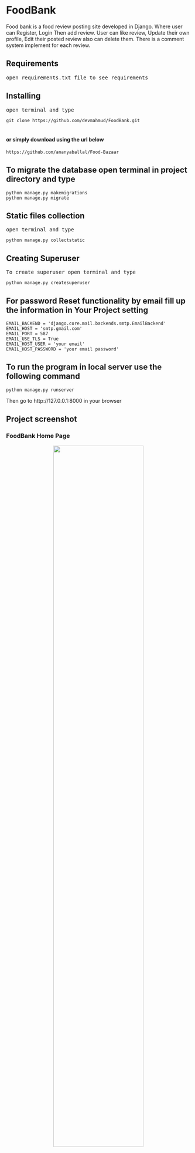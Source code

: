 # FoodBank
Food bank is a food review posting site developed in Django. Where user can Register, Login Then add review. User can like review, Update their own profile, Edit their posted review also can delete them. There is a comment system implement for each review.

<h2>Requirements</h2>
<pre>open requirements.txt file to see requirements</pre>

<h2>Installing</h2>
<pre>open terminal and type</pre>
<code>git clone https://github.com/devmahmud/FoodBank.git</code><br><br>

<h4>or simply download using the url below</h4>
<code>https://github.com/ananyaballal/Food-Bazaar</code><br>


<h2>To migrate the database open terminal in project directory and type</h2>
<code>python manage.py makemigrations</code><br>
<code>python manage.py migrate</code>

<h2>Static files collection</h2>
<pre>open terminal and type</pre>
<code>python manage.py collectstatic</code>

<h2>Creating Superuser</h2>
<pre>To create superuser open terminal and type</pre>
<code>python manage.py createsuperuser</code>

<h2> For password Reset functionality by email fill up the information in Your Project setting </h2>
<code>EMAIL_BACKEND = 'django.core.mail.backends.smtp.EmailBackend'</code><br>
<code>EMAIL_HOST = 'smtp.gmail.com'</code><br>
<code>EMAIL_PORT = 587</code><br>
<code>EMAIL_USE_TLS = True</code><br>
<code>EMAIL_HOST_USER = 'your email'</code><br>
<code>EMAIL_HOST_PASSWORD = 'your email password'</code><br>

<h2> To run the program in local server use the following command </h2>
<code>python manage.py runserver</code>

<p>Then go to http://127.0.0.1:8000 in your browser</p>

<h2>Project screenshot</h2>
<h3>FoodBank Home Page</h3>
<div align="center">
    <img src="https://private-user-images.githubusercontent.com/149685593/287230292-cb0f6c02-bba0-4d2e-b060-4c48dd828d82.jpg?jwt=eyJhbGciOiJIUzI1NiIsInR5cCI6IkpXVCJ9.eyJpc3MiOiJnaXRodWIuY29tIiwiYXVkIjoicmF3LmdpdGh1YnVzZXJjb250ZW50LmNvbSIsImtleSI6ImtleTEiLCJleHAiOjE3MDE0MjUzMDQsIm5iZiI6MTcwMTQyNTAwNCwicGF0aCI6Ii8xNDk2ODU1OTMvMjg3MjMwMjkyLWNiMGY2YzAyLWJiYTAtNGQyZS1iMDYwLTRjNDhkZDgyOGQ4Mi5qcGc_WC1BbXotQWxnb3JpdGhtPUFXUzQtSE1BQy1TSEEyNTYmWC1BbXotQ3JlZGVudGlhbD1BS0lBSVdOSllBWDRDU1ZFSDUzQSUyRjIwMjMxMjAxJTJGdXMtZWFzdC0xJTJGczMlMkZhd3M0X3JlcXVlc3QmWC1BbXotRGF0ZT0yMDIzMTIwMVQxMDAzMjRaJlgtQW16LUV4cGlyZXM9MzAwJlgtQW16LVNpZ25hdHVyZT0wOTZmYTY3ZDFlMTNhNjhkY2QxMmFkNjdhODJjODI1MWU3NDFhMGYxZjg2ZmU5MzQzYTk1NjY2OTdmZjVlZTlkJlgtQW16LVNpZ25lZEhlYWRlcnM9aG9zdCZhY3Rvcl9pZD0wJmtleV9pZD0wJnJlcG9faWQ9MCJ9.QC3o4hB0SGEW-0htFg4oyjr04q55nBXYgzFfpLA-YSg" width="70%"</img> 
</div>

<h3>User Login Page</h3>
<div align="center">
    <img src="https://private-user-images.githubusercontent.com/149685593/287230288-007116d6-5dfd-4400-80c1-3cf844e5eb52.jpg?jwt=eyJhbGciOiJIUzI1NiIsInR5cCI6IkpXVCJ9.eyJpc3MiOiJnaXRodWIuY29tIiwiYXVkIjoicmF3LmdpdGh1YnVzZXJjb250ZW50LmNvbSIsImtleSI6ImtleTEiLCJleHAiOjE3MDE0MjUyNTIsIm5iZiI6MTcwMTQyNDk1MiwicGF0aCI6Ii8xNDk2ODU1OTMvMjg3MjMwMjg4LTAwNzExNmQ2LTVkZmQtNDQwMC04MGMxLTNjZjg0NGU1ZWI1Mi5qcGc_WC1BbXotQWxnb3JpdGhtPUFXUzQtSE1BQy1TSEEyNTYmWC1BbXotQ3JlZGVudGlhbD1BS0lBSVdOSllBWDRDU1ZFSDUzQSUyRjIwMjMxMjAxJTJGdXMtZWFzdC0xJTJGczMlMkZhd3M0X3JlcXVlc3QmWC1BbXotRGF0ZT0yMDIzMTIwMVQxMDAyMzJaJlgtQW16LUV4cGlyZXM9MzAwJlgtQW16LVNpZ25hdHVyZT1hMzhmYWZlYmI3MTVlZmZkYzcyZTY2NjVkMzQ2NzY1NjU2ODAxNmE3ZDQyNzhiYWFlNDFjYzAzNTZkNDM1NzQ1JlgtQW16LVNpZ25lZEhlYWRlcnM9aG9zdCZhY3Rvcl9pZD0wJmtleV9pZD0wJnJlcG9faWQ9MCJ9.JPA-_aaESB_VHRpHbLCnzjMlRlvdy63xY9_dnl0lbYI" width="20%"</img> 
</div>

<h3>User Registration Page</h3>
<div align="center">
    <img src="https://private-user-images.githubusercontent.com/149685593/287230277-a643ab64-a7d8-47fc-b00a-15833e3178ed.JPG?jwt=eyJhbGciOiJIUzI1NiIsInR5cCI6IkpXVCJ9.eyJpc3MiOiJnaXRodWIuY29tIiwiYXVkIjoicmF3LmdpdGh1YnVzZXJjb250ZW50LmNvbSIsImtleSI6ImtleTEiLCJleHAiOjE3MDE0MjUyNTIsIm5iZiI6MTcwMTQyNDk1MiwicGF0aCI6Ii8xNDk2ODU1OTMvMjg3MjMwMjc3LWE2NDNhYjY0LWE3ZDgtNDdmYy1iMDBhLTE1ODMzZTMxNzhlZC5KUEc_WC1BbXotQWxnb3JpdGhtPUFXUzQtSE1BQy1TSEEyNTYmWC1BbXotQ3JlZGVudGlhbD1BS0lBSVdOSllBWDRDU1ZFSDUzQSUyRjIwMjMxMjAxJTJGdXMtZWFzdC0xJTJGczMlMkZhd3M0X3JlcXVlc3QmWC1BbXotRGF0ZT0yMDIzMTIwMVQxMDAyMzJaJlgtQW16LUV4cGlyZXM9MzAwJlgtQW16LVNpZ25hdHVyZT1hNTVkNzhjNGMyZjE0YTI5Yjc4YjRjZjczNDMyNjI5NTUyMzdjZGY1MDc0OTZhZDAwMGRiYzY3N2ZiMmJhNjk2JlgtQW16LVNpZ25lZEhlYWRlcnM9aG9zdCZhY3Rvcl9pZD0wJmtleV9pZD0wJnJlcG9faWQ9MCJ9.vgYm5AZlv6sPp1xtSG2diAnE1KtBpZASgDYH5YwP7Aw" width="40%"</img> 
</div>

<h3>Dashboard Page</h3>
<div align="center">
    <img src=" " width="100%"</img> 
</div>

<h3>Profile Page</h3>
<div align="center">
    <img src="https://user-images.githubusercontent.com/19981097/54107006-1a194d80-4402-11e9-898a-1673e7ca5f31.png" width="100%"</img> 
</div>

<h3>Create Post Page</h3>
<div align="center">
    <img src="https://user-images.githubusercontent.com/19981097/54107051-41701a80-4402-11e9-9139-ca71c74ef670.png" width="100%"</img> 
</div>

<h3>Post Details Page</h3>
<div align="center">
    <img src="https://user-images.githubusercontent.com/19981097/54107124-6e243200-4402-11e9-9f4c-20c1c83503e9.png" width="100%"</img> 
</div>

<h2>Author</h2>
<blockquote>
  Ananya B R<br>
  Email: ananyaballal4@gmail.com
</blockquote>

<div align="center">
    <h3>========Thank You !!!=========</h3>
</div>

